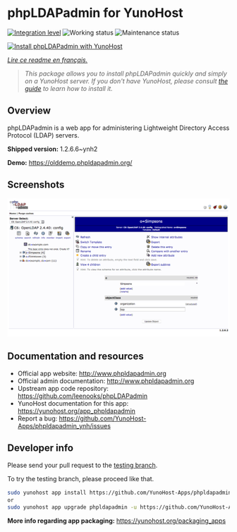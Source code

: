 <!--
N.B.: This README was automatically generated by https://github.com/YunoHost/apps/tree/master/tools/README-generator
It shall NOT be edited by hand.
-->

# phpLDAPadmin for YunoHost

[![Integration level](https://dash.yunohost.org/integration/phpldapadmin.svg)](https://dash.yunohost.org/appci/app/phpldapadmin) ![Working status](https://ci-apps.yunohost.org/ci/badges/phpldapadmin.status.svg) ![Maintenance status](https://ci-apps.yunohost.org/ci/badges/phpldapadmin.maintain.svg)

[![Install phpLDAPadmin with YunoHost](https://install-app.yunohost.org/install-with-yunohost.svg)](https://install-app.yunohost.org/?app=phpldapadmin)

*[Lire ce readme en français.](./README_fr.md)*

> *This package allows you to install phpLDAPadmin quickly and simply on a YunoHost server.
If you don't have YunoHost, please consult [the guide](https://yunohost.org/#/install) to learn how to install it.*

## Overview

phpLDAPadmin is a web app for administering Lightweight Directory Access Protocol (LDAP) servers.

**Shipped version:** 1.2.6.6~ynh2

**Demo:** https://olddemo.phpldapadmin.org/

## Screenshots

![Screenshot of phpLDAPadmin](./doc/screenshots/screenshot.png)

## Documentation and resources

* Official app website: <http://www.phpldapadmin.org>
* Official admin documentation: <http://www.phpldapadmin.org>
* Upstream app code repository: <https://github.com/leenooks/phpLDAPadmin>
* YunoHost documentation for this app: <https://yunohost.org/app_phpldapadmin>
* Report a bug: <https://github.com/YunoHost-Apps/phpldapadmin_ynh/issues>

## Developer info

Please send your pull request to the [testing branch](https://github.com/YunoHost-Apps/phpldapadmin_ynh/tree/testing).

To try the testing branch, please proceed like that.

``` bash
sudo yunohost app install https://github.com/YunoHost-Apps/phpldapadmin_ynh/tree/testing --debug
or
sudo yunohost app upgrade phpldapadmin -u https://github.com/YunoHost-Apps/phpldapadmin_ynh/tree/testing --debug
```

**More info regarding app packaging:** <https://yunohost.org/packaging_apps>
